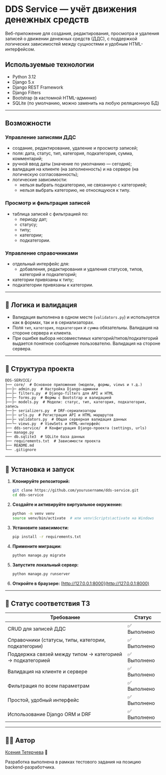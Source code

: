 # DDS Service — учёт движения денежных средств

Веб-приложение для создания, редактирования, просмотра и удаления записей о движении денежных средств (ДДС), с поддержкой логических зависимостей между сущностями и удобным HTML-интерфейсом.

## Используемые технологии

- Python 3.12
- Django 5.x
- Django REST Framework
- Django Filters
- Bootstrap (в кастомной HTML-админке)
- SQLite (по умолчанию, можно заменить на любую реляционную БД)

---

## Возможности

### Управление записями ДДС
- создание, редактирование, удаление и просмотр записей;
- поля: дата, статус, тип, категория, подкатегория, сумма, комментарий;
- ручной ввод даты (значение по умолчанию — сегодня);
- валидация на клиенте (на заполненность) и на сервере (на логическую согласованность);
- логические зависимости:
  - нельзя выбрать подкатегорию, не связанную с категорией;
  - нельзя выбрать категорию, не относящуюся к типу.

### Просмотр и фильтрация записей
- таблица записей с фильтрацией по:
  - периоду дат;
  - статусу;
  - типу;
  - категории;
  - подкатегории.

### Управление справочниками
- отдельный интерфейс для:
  - добавления, редактирования и удаления статусов, типов, категорий и подкатегорий;
- категории привязаны к типу;
- подкатегории привязаны к категории.

---

## 🧠 Логика и валидация

- Валидация выполнена в одном месте (`validators.py`) и используется как в формах, так и в сериализаторах.
- Поля `тип`, `категория`, `подкатегория` и `сумма` обязательны. Валидация на стороне сервера и клиента.
- При ошибке выбора несовместимых категорий/типов/подкатегорий выдается понятное сообщение пользователю. Валидация на стороне сервера.

---

## 📂 Структура проекта
```
DDS-SERVICE/
├── core/  # Основное приложение (модели, формы, views и т.д.)
├──├─ admin.py  # Настройка Django-админки
├──├─ filters.py  # Django-filters для API и HTML
├──├─ forms.py  # Формы с Bootstrap и валидацией
├──├─ models.py  # Модели: статус, тип, категория, подкатегория, запись
├──├─ serializers.py  # DRF-сериализаторы
├──├─ urls.py  # Регистрация API и HTML маршрутов
├──├─ validators.py  # Общая серверная валидация данных
├──└─ views.py  # ViewSets и HTML-интерфейс
├── dds-service/  # Конфигурация Django-проекта (settings, urls)
├── manage.py
├── db.sqlite3  # SQLite база данных
├── requirements.txt  # Зависимости проекта
├── README.md
└── .gitignore
```

---

## 🧪 Установка и запуск

1. **Клонируйте репозиторий:**
   ```bash
   git clone https://github.com/yourusername/dds-service.git
   cd dds-service
   ```

2. **Создайте и активируйте виртуальное окружение:**
   ```bash
   python -m venv venv
   source venv/bin/activate  # или venv\Scripts\activate на Windows
   ```

3. **Установите зависимости:**
   ```bash
   pip install -r requirements.txt
   ```

4. **Примените миграции:**
   ```bash
   python manage.py migrate
   ```

5. **Запустите локальный сервер:**
   ```bash
   python manage.py runserver
   ```

6. **Откройте в браузере:**
   [http://127.0.0.1:8000](http://127.0.0.1:8000)

---

## 📌 Статус соответствия ТЗ

| Требование | Статус |
|------------|--------|
| CRUD для записей ДДС | ✅ Выполнено |
| Справочники (статусы, типы, категории, подкатегории) | ✅ Выполнено |
| Поддержка связей между типом → категорией → подкатегорией | ✅ Выполнено |
| Валидация на клиенте и сервере | ✅ Выполнено |
| Фильтрация по всем параметрам | ✅ Выполнено |
| Простой, удобный интерфейс | ✅ Выполнено |
| Использование Django ORM и DRF | ✅ Выполнено |

---

## 🧑‍💻 Автор

[Ксения Тетерчева](https://github.com/GreenVibesOnly) 🌿

Разработка выполнена в рамках тестового задания на позицию backend-разработчика.
